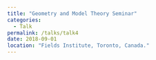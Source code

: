 ```yaml
---
title: "Geometry and Model Theory Seminar"
categories:
  - Talk
permalink: /talks/talk4
date: 2018-09-01
location: "Fields Institute, Toronto, Canada."
---
```



